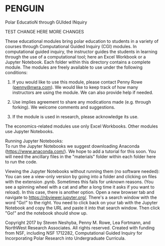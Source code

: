 # PENGUIN
Polar EducatioN through GUIded INquiry

TEST CHANGE HERE
MORE CHANGES

These educational modules bring polar education to students in a variety of courses through Computational Guided Inquiry (CGI) modules. In computational guided inquiry, the instructor guides the students in learning through the use of a computational tool; here an Excel Workbook or a Jupyter Notebook. Each folder within this directory contains a complete module. The modules are freely available to use under the following conditions:

1) If you would like to use this module, please contact Penny Rowe (penny@nwra.com). We would like to keep track of how many instructors are using the module. We can also provide help if needed.

2) Use implies agreement to share any modications made (e.g. through forking). We welcome comments and suggestions.

3) If the module is used in research, please acknowledge its use.


The economics-related modules use only Excel Workbooks. Other modules use Jupyter Notebooks.

Running Jupyter Notebooks:  
To run the Jupyter Notebooks we suggest downloading Anaconda (https://www.anaconda.com/). We hope to add a tutorial for this soon. You will need the ancillary files in the "materials" folder within each folder here to run the code. 

Viewing the Jupyter Notebooks without running them (no software needed):  
You can see a view-only version by going into a folder and clicking on files with the extension .pynb. Sometimes this fails for unknown reasons. (You see a spinning wheel with a cat and after a long time it asks if you want to reload). In this case, there is another option. Open a new browser tab and navigate to https://nbviewer.jupyter.org/. There's a search window with the word "Go!" to the right. You need to click back on your tab with the Jupyter Notebook and copy the URL and paste it into that search window. Then click "Go!" and the notebook should show up.

Copyright 2017 by Steven Neshyba, Penny M. Rowe, Lea Fortmann, and NorthWest Research Associates. All rights reserved. Created with funding from NSF, including NSF 1712282, Computational Guided Inquiry for Incorporating Polar Research into Undergraduate Curricula.

